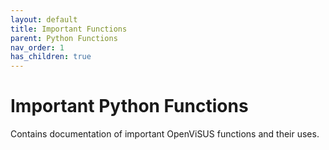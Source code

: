 ```yaml
---
layout: default
title: Important Functions
parent: Python Functions
nav_order: 1
has_children: true
---
```


# Important Python Functions

Contains documentation of important OpenViSUS functions and their uses.